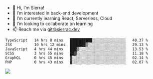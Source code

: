 - 👋 Hi, I’m Sierra!
- 👀 I’m interested in back-end development
- 🌱 I’m currently learning React, Serverless, Cloud
- 💞️ I’m looking to collaborate on learning
- 📫 Reach me via git@sierrac.dev

<!--START_SECTION:waka-->

```text
TypeScript   14 hrs 8 mins   ██████████░░░░░░░░░░░░░░░   40.37 %
JSX          10 hrs 12 mins  ███████▒░░░░░░░░░░░░░░░░░   29.13 %
JavaScript   4 hrs 44 mins   ███▒░░░░░░░░░░░░░░░░░░░░░   13.53 %
SCSS         3 hrs 55 mins   ██▓░░░░░░░░░░░░░░░░░░░░░░   11.18 %
GraphQL      0 hrs 45 mins   ▓░░░░░░░░░░░░░░░░░░░░░░░░   02.14 %
PHP          0 hrs 43 mins   ▓░░░░░░░░░░░░░░░░░░░░░░░░   02.07 %
```

<!--END_SECTION:waka-->


![](https://hit.yhype.me/github/profile?user_id=7351311)

